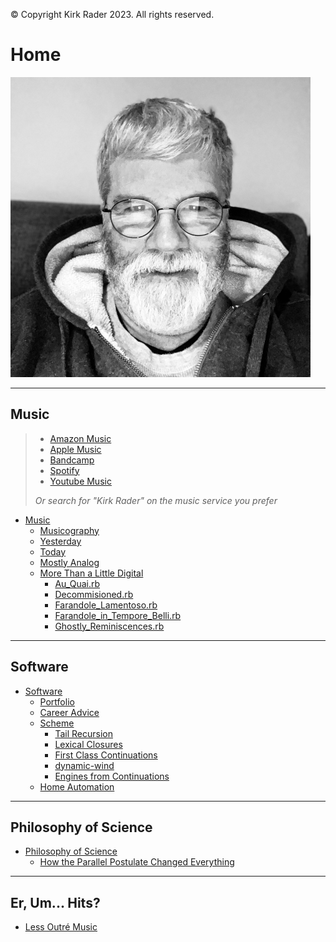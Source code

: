 &copy; Copyright Kirk Rader 2023. All rights reserved.

# Home

![Kirk Rader](kirk.png)

---

## Music

> - [Amazon Music](amazon.md)
> - [Apple Music](apple.md)
> - [Bandcamp](bandcamp.md)
> - [Spotify](spotify.md)
> - [Youtube Music](youtube.md)
>
> _Or search for "Kirk Rader" on the music service you prefer_

- [Music](music/music.md)
  - [Musicography](music/musicography/musicography.md)
  - [Yesterday](music/yesterday.md)
  - [Today](music/today.md)
  - [Mostly Analog](music/analog.md)
  - [More Than a Little Digital](music/digital.md)
    - [Au_Quai.rb](music/sonicpi/Au_Quai.md)
    - [Decommisioned.rb](music/sonicpi/Decommisioned.md)
    - [Farandole_Lamentoso.rb](music/sonicpi/Farandole_Lamentoso.md)
    - [Farandole_in_Tempore_Belli.rb](music/sonicpi/Farandole_in_Tempore_Belli.md)
    - [Ghostly_Reminiscences.rb](music/sonicpi/Ghostly_Reminiscences.md)

---

## Software

- [Software](software/software.md)
  - [Portfolio](https://github.com/parasaurolophus)
  - [Career Advice](software/advice.md)
  - [Scheme](software/scheme/scheme.md)
    - [Tail Recursion](software/scheme/tail-recursion.md)
    - [Lexical Closures](software/scheme/lexical-closures.md)
    - [First Class Continuations](software/scheme/call-cc.md)
    - [dynamic-wind](software/scheme/dynamic-wind.md)
    - [Engines from Continuations](software/scheme/engines.md)
  - [Home Automation](software/home-automation/home-automation.md)

---

## Philosophy of Science

- [Philosophy of Science](philosophy/philosophy.md)
  - [How the Parallel Postulate Changed Everything](philosophy/computability.md)

---

## Er, Um... Hits?

- [Less Outr&eacute; Music](hits/hits.md)
